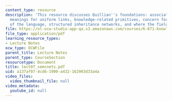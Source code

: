 ```yaml
---
content_type: resource
description: 'This resource discusses Quillian''s foundations: associations, implicit
  meanings for uniform links, knowledge-related primitives, concern for semantics
  of the language, structured inheritance networks, and where the field is today.'
file: https://ol-ocw-studio-app-qa.s3.amazonaws.com/courses/6-871-knowledge-based-applications-systems-spring-2005/a137af074cd61990a432162903d33a4a_lect07_semcnets.pdf
file_type: application/pdf
learning_resource_types:
- Lecture Notes
ocw_type: OCWFile
parent_title: Lecture Notes
parent_type: CourseSection
resourcetype: Document
title: lect07_semcnets.pdf
uid: a137af07-4cd6-1990-a432-162903d33a4a
video_files:
  video_thumbnail_file: null
video_metadata:
  youtube_id: null
---
```

